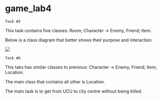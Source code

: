 # game_lab4

`Task #5`

This task contains five classes: Room; Character -> Enemy, Friend; Item.


Below is a class diagram that better shows their purpose and interaction:

![](https://drive.google.com/uc?export=view&amp;id=1n7Wa4WM4WuiP-3ynXMePuVLiUVKkVVzm)

`Task #6`

This taks has similar classes to previous: Character -> Enemy, Friend; Item; Location. 

The main class that contains all other is Location. 

The main task is to get from UCU to city centre without being killed.
